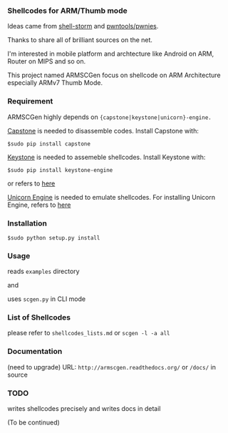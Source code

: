 ### Shellcodes for ARM/Thumb mode

Ideas came from [shell-storm](http://www.shell-storm.org) and [pwntools/pwnies](https://github.com/Gallopsled/pwntools).

Thanks to share all of brilliant sources on the net.

I'm interested in mobile platform and archtecture like Android on ARM, Router on MIPS and so on.

This project named ARMSCGen focus on shellcode on ARM Architecture especially ARMv7 Thumb Mode.

### Requirement

ARMSCGen highly depends on ``{capstone|keystone|unicorn}-engine.``

[Capstone](http://www.capstone-engine.org) is needed to disassemble codes.
Install Capstone with:

``$sudo pip install capstone``

[Keystone](http://www.keystone-engine.org) is needed to assemeble shellcodes.
Install Keystone with:

``$sudo pip install keystone-engine``

or refers to [here](http://www.keystone-engine.org/docs/)
    
[Unicorn Engine](http://www.unicorn-engine.org/) is needed to emulate shellcodes.
For installing Unicorn Engine, refers to [here](http://www.unicorn-engine.org/docs/)

### Installation

``$sudo python setup.py install``

### Usage

reads ``examples`` directory

and

uses ``scgen.py`` in CLI mode

### List of Shellcodes 

please refer to ``shellcodes_lists.md`` or ``scgen -l -a all``

### Documentation

(need to upgrade) URL: ``http://armscgen.readthedocs.org/`` or ``/docs/`` in source

### TODO

writes shellcodes precisely and writes docs in detail

(To be continued)
